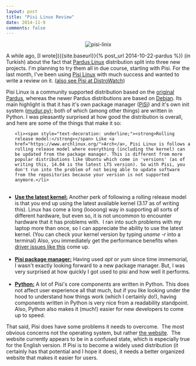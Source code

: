 ```yaml
---
layout: post
title: "Pisi Linux Review"
date: 2014-11-9
comments: false
---
```


<p align="center">
<img src="{{ site.baseurl }}/images/pisi-review/pisi-linux.png" alt="pisi-linix" />
</a>
</p>

A while ago, [I wrote]({{site.baseurl}}{% post_url 2014-10-22-pardus %}) (in Turkish) about the fact that <a href="http://en.wikipedia.org/wiki/Pardus_%28operating_system%29">Pardus Linux</a> distribution split into three new projects. I'm planning to try them all in due course, starting with Pisi. For the last month, I've been using <a href="http://en.pisilinux.org/">Pisi Linux</a> with much success and wanted to write a review on it. (<a href="http://www.distrowatch.com/pisi">also see Pisi at DistroWatch</a>)

Pisi Linux is a community supported distribution based on the <a href="http://en.wikipedia.org/wiki/Pardus_%28operating_system%29">original Pardus</a>, whereas the newer Pardus distributions are based on <a href="https://www.debian.org/">Debian</a>. Its main highlight is that it has it's own package manager (<a href="https://github.com/pisilinux/pisi">PiSi</a>) and it's own init system (<a href="https://github.com/pisilinux/mudur">mudur.py</a>); both of which (among other things) are written in Python. I was pleasantly surprised at how good the distribution is overall, and here are some of the things that make it so:

<ul>

	<li><span style="text-decoration: underline;"><strong>Rolling release model:</strong></span> Like <a href="https://www.archlinux.org/">Arch</a>, Pisi Linux is follows a rolling release model where everything (including the kernel) can be updated from the package manager. This is different from more popular distributions like Ubuntu which come in 'versions' (as of writing this, 14.04 is the latest LTS version). So with Pisi, you don't run into the problem of not being able to update software from the repositories because your version is not supported anymore.</li>
<br>
	<li><span style="text-decoration: underline;"><strong>Use the latest kernel:</strong></span> Another perk of following a rolling release model is that you end up using the latest available kernel (3.17 as of writing this). Linux has come a long (loooong) way in supporting all sorts of different hardware, but even so, it is not uncommon to encounter hardware that it has problems with.  I ran into such problems with my laptop more than once, so I can appreciate the ability to use the latest kernel. (You can check your kernel version by typing <em>uname -r</em> into a terminal) Also, you immediately get the performance benefits when <a href="http://lunarg.com/little-chicken-bit-story-big-performance-gain-intels-mesa-driver/">driver issues like this</a> come up.</li>
<br>
	<li><span style="text-decoration: underline;"><strong>Pisi package manager:</strong></span> Having used <em>apt</em> or <em>yum</em> since time immemorial, I wasn't exactly looking forward to a new package manager. But, I was very surprised at how quickly I got used to pisi and how well it performs.</li>
<br>
	<li><span style="text-decoration: underline;"><strong>Python:</strong></span> A lot of Pisi's core components are written in Python. This does not affect user experience all that much, but if you like looking under the hood to understand how things work (which I certainly do!), having components written in Python is very nice from a readability standpoint. Also, Python also makes it (much!) easier for new developers to come up to speed.</li>

</ul>

That said, Pisi does have some problems it needs to overcome.  The most obvious concerns not the operating system, but rather <a href="http://www.pisilinux.org/en">the website</a>.  The website currently appears to be in a confused state, which is especially true for the English version. If Pisi is to become a widely used distribution (it certainly has that potential and I hope it does), it needs a better organized website that  makes it easier for users.

